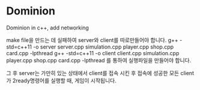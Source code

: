 # Dominion
Dominion in c++, add networking

make file을 만드는 데 실패하여
server와 client를 따로만들어야 합니다.
g++ -std=c++11 -o server server.cpp simulation.cpp player.cpp shop.cpp card.cpp -lpthread
g++ -std=c++11 -o client client.cpp simulation.cpp player.cpp shop.cpp card.cpp -lpthread
를 통하여 실행파일을 만들어야 합니다.

그 후 server는 가만히 있는 상태에서 client를 접속 시킨 후 접속에 성공한 모든 client가 2ready명령어를 실행할 때, 게임이 시작됩니다.
